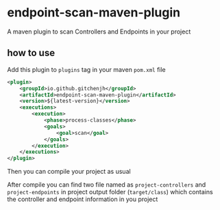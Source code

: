 # endpoint-scan-maven-plugin

A maven plugin to scan Controllers and Endpoints in your project

## how to use

Add this plugin to `plugins` tag in your maven `pom.xml` file

```xml
<plugin>
    <groupId>io.github.gitchenjh</groupId>
    <artifactId>endpoint-scan-maven-plugin</artifactId>
    <version>${latest-version}</version>
    <executions>
        <execution>
            <phase>process-classes</phase>
            <goals>
                <goal>scan</goal>
            </goals>
        </execution>
    </executions>
</plugin>
```

Then you can compile your project as usual

After compile you can find two file named as `project-controllers` and `project-endpoints` in project output folder (`target/class`) which contains the controller and endpoint information in you project